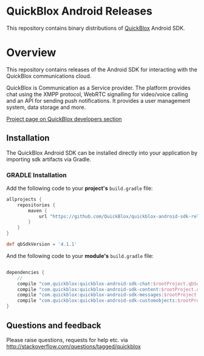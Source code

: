 # QuickBlox Android Releases
This repository contains binary distributions of [QuickBlox](https://quickblox.com) Android SDK.

# Overview
This repository contains releases of the Android SDK for interacting with the QuickBlox communications cloud.

QuickBlox  is Communication as a Service provider. The platform provides chat using the XMPP protocol, WebRTC signalling for video/voice calling and an API for sending push notifications. It provides a user management system, data storage and more. 

[Project page on QuickBlox developers section](http://quickblox.com/developers/Android)

## Installation

The QuickBlox Android SDK can be installed directly into your application by importing sdk artifacts via Gradle.

### GRADLE Installation
Add the following code to your **project's** `build.gradle` file:

```groovy
allprojects {
    repositories {
        maven {
            url "https://github.com/QuickBlox/quickblox-android-sdk-releases/raw/master/"
        }
    }
}

def qbSdkVersion = '4.1.1'

```
And the following code to your **module's** `build.gradle` file:
```groovy

dependencies {
    //
    сompile "com.quickblox:quickblox-android-sdk-chat:$rootProject.qbSdkVersion" //include only necessary module dependency, all transitive modules will be included automatically
    сompile "com.quickblox:quickblox-android-sdk-content:$rootProject.qbSdkVersion"
    сompile "com.quickblox:quickblox-android-sdk-messages:$rootProject.qbSdkVersion"
    сompile "com.quickblox:quickblox-android-sdk-customobjects:$rootProject.qbSdkVersion"
}
```

## Questions and feedback

Please raise questions, requests for help etc. via http://stackoverflow.com/questions/tagged/quickblox
